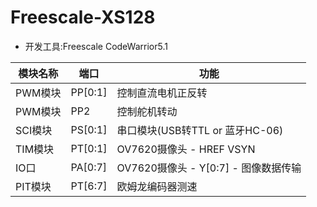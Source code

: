 # Freescale-XS128

* 开发工具:Freescale CodeWarrior5.1

|模块名称|端口|功能|
|-|-|-|
|PWM模块|PP[0:1]|控制直流电机正反转|
|PWM模块|PP2|控制舵机转动|
|SCI模块|PS[0:1]|串口模块(USB转TTL or 蓝牙HC-06)|
|TIM模块|PT[0:1]|OV7620摄像头 - HREF VSYN|
|IO口|PA[0:7]|OV7620摄像头 - Y[0:7] - 图像数据传输|
|PIT模块|PT[6:7]|欧姆龙编码器测速|